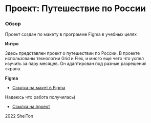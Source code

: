 # Проект: Путешествие по России

### Обзор
Проект создан по макету в программе Figma в учебных целях

**Интро**

Здесь представлен проект о путешествии по России.
В проекте использованы технологии Grid и Flex, и много еще чего что успел изучить за пару месяцев. Он адаптирован под разные разрешения экрана.



**Figma**

* [Ссылка на макет в Figma](https://www.figma.com/file/5S2WSbEFL6awjVWJ0NWL8Q/Sprint-3_-Russia-_-desktop-mobile?node-id=28503%3A0)

Надеюсь что работа получилась)

* [Ссылка на проект](https://shelton2302.github.io/russian-travel/)


2022 ShelTon